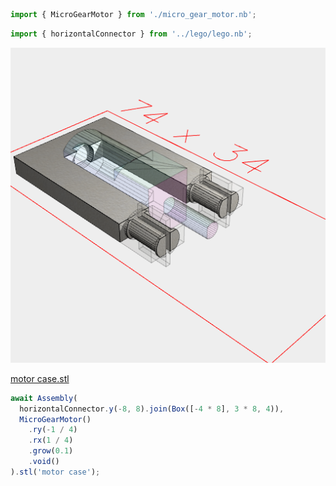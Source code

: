 ```JavaScript
import { MicroGearMotor } from './micro_gear_motor.nb';
```

```JavaScript
import { horizontalConnector } from '../lego/lego.nb';
```

![Image](examples.md.$1.png)

[motor case.stl](examples.motor%20case.stl)

```JavaScript
await Assembly(
  horizontalConnector.y(-8, 8).join(Box([-4 * 8], 3 * 8, 4)),
  MicroGearMotor()
    .ry(-1 / 4)
    .rx(1 / 4)
    .grow(0.1)
    .void()
).stl('motor case');
```
